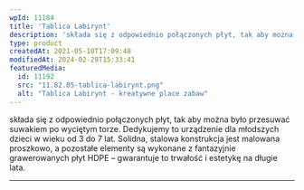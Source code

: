 ```yaml
---
wpId: 11184
title: 'Tablica Labirynt'
description: 'składa się z odpowiednio połączonych płyt, tak aby można było przesuwać suwakiem po wyciętym torze. Dedykujemy to urządzenie dla młodszych dzieci w wieku od 3 do 7 lat. Solidna, stalowa konstrukcja jest malowana proszkowo, a pozostałe elementy są wykonane z fantazyjnie grawerowanych płyt HDPE – gwarantuje to trwałość i estetykę na długie lata.'
type: product
createdAt: 2021-05-10T17:09:48
modifiedAt: 2024-02-29T15:33:41
featuredMedia:
  id: 11192
  src: "11.82.05-tablica-labirynt.png"
  alt: "Tablica Labirynt - kreatywne place zabaw"
---
```



składa się z odpowiednio połączonych płyt, tak aby można było przesuwać suwakiem po wyciętym torze. Dedykujemy to urządzenie dla młodszych dzieci w wieku od 3 do 7 lat. Solidna, stalowa konstrukcja jest malowana proszkowo, a pozostałe elementy są wykonane z fantazyjnie grawerowanych płyt HDPE – gwarantuje to trwałość i estetykę na długie lata.

* * *